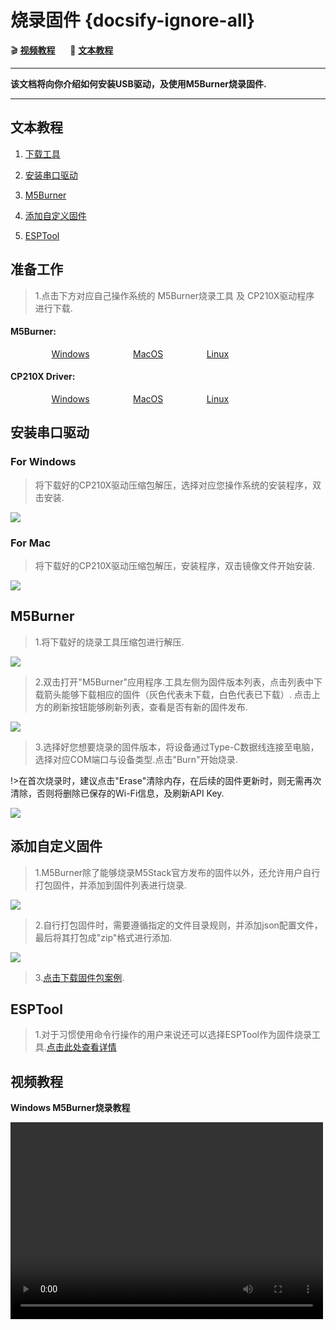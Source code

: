 # 烧录固件 {docsify-ignore-all}

:clapper: **[视频教程](#视频教程)**&nbsp;&nbsp;&nbsp;&nbsp;&nbsp;&nbsp;:memo: **[文本教程](#文本教程)**

***

**该文档将向你介绍如何安装USB驱动，及使用M5Burner烧录固件.**

***

## 文本教程

1. [下载工具](#准备工作)

2. [安装串口驱动](#安装串口驱动)

2. [M5Burner](#安装串口驱动)

2. [添加自定义固件](#安装串口驱动)

2. [ESPTool](#ESPTool)

## 准备工作

>1.点击下方对应自己操作系统的 M5Burner烧录工具 及 CP210X驱动程序 进行下载.

<div class="link">
 <h4><span>M5Burner:</span></h4>
    <p>
    <a href="https://m5stack.oss-cn-shenzhen.aliyuncs.com/resource/software/M5Burner.zip" target="_blank" rel="noopener noreferrer"><img src="https://cdn.shopify.com/s/files/1/0056/7689/2250/files/windows_89cc6ea0-2a3c-4327-97e5-8f51f448c38b_icon.png?v=1557026574" alt="">Windows</a>
    <a href="https://m5stack.oss-cn-shenzhen.aliyuncs.com/resource/software/M5Burner_MacOS.zip" target="_blank" rel="noopener noreferrer"><img src="https://cdn.shopify.com/s/files/1/0056/7689/2250/files/mac_large.png?v=1557026570" alt="">MacOS</a>
    <a href="https://m5stack.oss-cn-shenzhen.aliyuncs.com/resource/software/M5Burner_Linux.zip" target="_blank" rel="noopener noreferrer"><img src="https://cdn.shopify.com/s/files/1/0056/7689/2250/files/linux_icon.png?v=1557026584" alt="">Linux</a></p>

 <h4><span>CP210X Driver:</span></h4>
    <p>
    <a href="http://res.m5stack.com/Driver/CP210x_VCP_Windows.zip" target="_blank" rel="noopener noreferrer"><img src="https://cdn.shopify.com/s/files/1/0056/7689/2250/files/windows_89cc6ea0-2a3c-4327-97e5-8f51f448c38b_icon.png?v=1557026574" alt="">Windows</a>
    <a href="http://res.m5stack.com/Driver/CP210x_VCP_MacOS.zip" target="_blank" rel="noopener noreferrer"><img src="https://cdn.shopify.com/s/files/1/0056/7689/2250/files/mac_large.png?v=1557026570" alt="">MacOS</a>
    <a href="http://res.m5stack.com/Driver/CP210x_VCP_Linux.zip" target="_blank" rel="noopener noreferrer"><img src="https://cdn.shopify.com/s/files/1/0056/7689/2250/files/linux_icon.png?v=1557026584" alt="">Linux</a>
    </p>
</div>

<!-- 驱动安装教程，[请点击此处](zh_CN/related_documents/establish_serial_connection) -->

## 安装串口驱动

### For Windows

>将下载好的CP210X驱动压缩包解压，选择对应您操作系统的安装程序，双击安装.

<img src="assets/img/getting_started_pics/how_to_burn_firmware/M5Burner/CP210X_WIN.jpg">


### For Mac

>将下载好的CP210X驱动压缩包解压，安装程序，双击镜像文件开始安装.

<img src="assets/img/getting_started_pics/how_to_burn_firmware/M5Burner/CP210X_MAC.png">


## M5Burner

>1.将下载好的烧录工具压缩包进行解压.

<img src="assets/img/getting_started_pics/how_to_burn_firmware/M5Burner/M5Burner_01.jpg">

>2.双击打开"M5Burner"应用程序.工具左侧为固件版本列表，点击列表中下载箭头能够下载相应的固件（灰色代表未下载，白色代表已下载）.
>点击上方的刷新按钮能够刷新列表，查看是否有新的固件发布.

<img src="assets/img/getting_started_pics/how_to_burn_firmware/M5Burner/M5Burner_02.jpg">

>3.选择好您想要烧录的固件版本，将设备通过Type-C数据线连接至电脑，选择对应COM端口与设备类型.点击"Burn"开始烧录.

!>在首次烧录时，建议点击"Erase"清除内存，在后续的固件更新时，则无需再次清除，否则将删除已保存的Wi-Fi信息，及刷新API Key.

<img src="assets/img/getting_started_pics/how_to_burn_firmware/M5Burner/M5Burner_03.jpg">


## 添加自定义固件

>1.M5Burner除了能够烧录M5Stack官方发布的固件以外，还允许用户自行打包固件，并添加到固件列表进行烧录.

<img src="assets/img/getting_started_pics/how_to_burn_firmware/M5Burner/M5Burner_04.jpg">


>2.自行打包固件时，需要遵循指定的文件目录规则，并添加json配置文件，最后将其打包成"zip"格式进行添加.

<img src="assets/img/getting_started_pics/how_to_burn_firmware/M5Burner/M5Burner_05.jpg">


>3.[点击下载固件包案例](https://m5stack.oss-cn-shenzhen.aliyuncs.com/resource/docs/demo-firmware.zip).



<!-- 解压刚刚下载的M5Burner压缩包, 然后双击`M5Burner.exe`.

**选择板子正与PC相连的`串口号`和`921600 波特率`, 选择合适的固件文件, 点击`Erase`, 然后等擦除固件完成，点击`Burn`**

?> **Tip** **a.** 如果您想通过 [UIFlow](http://flow.m5stack.com)(/[M5Cloud](http://cloud.m5stack.com)) 来编程的话，请选择最新的 `M5Flow-vx.x`(/`M5Cloud-vx.x.x`) **b.** 如果您想有 ESP32CAM (或 M5CAMERA)，并且想编程它的话，请选择最新版的`M5Cam-vx.x (/M5Cam-psram)`

<img src="assets/img/getting_started_pics/how_to_burn_firmware/burn_flow_firmware.gif">

!> **注意** 如何 M5Burner 的串口号选项框没有显示任何的 `COMx` 号或者只显示 `COM1`, 这时候您需要参考这篇文档[建立串口通信](zh_CN/related_documents/establish_serial_connection)来重新安装USB驱动.

**a. 选择合适的固件文件**

a. 如果您想通过 [UIFlow](http://flow.m5stack.com)来编程的话，请选择最新的 `M5Flow-vx.x`

b. 如果您想有 ESP32CAM (或 M5CAMERA)，并且想编程它的话，请选择最新版的 `M5Cam-vx.x (/M5Cam-psram)`

**b. 点击 `Erase`**

<img src="assets/img/getting_started_pics/how_to_burn_firmware/burn_firmware_01.png" alt="Screenshot of coverpage" title="Cover page">

*如果 M5Burner 打印出这样的信息的话`Hard resetting via RTS pin...`，这就表明您擦除固件成功了.*

<img src="assets/img/getting_started_pics/how_to_burn_firmware/burn_firmware_04.png" alt="Screenshot of coverpage" title="Cover page">

*如果 M5Burner 打印出这样的信息的话`Leaving... Staying in bootloader.`，这就表明您烧录固件成功了.*

<img src="assets/img/getting_started_pics/how_to_burn_firmware/burn_firmware_05.png" alt="Screenshot of coverpage" title="Cover page">

### 3. 然后重启板子

?> **提示**
如果 M5Burner 在点击 `Burn` 之后，显示 `busy...`, 也就是卡顿的话，不要慌张，稍微等几分钟，软件自然就会烧录成功。

?> **提示** 如果 M5Burner 在擦除或者烧录过程中被中断了(如突然关闭软件), 为了保证板子能正常工作，您最好重新擦除和烧录一遍固件. -->




<!-- 
## MacOS -->

<!-- ### 1. 安装 USB 驱动 (如果您还没安装 USB 驱动的话，跟着这个步骤完成。如果已经安装的话，您可以直接跳转到步骤 2。)

首先，打开官网 https://m5stack.com，然后在页面最顶部选择 `Explore` -> `Download`，下载 MacOS 版本的 `M5Burner` 和 `CP21X Driver`。

<img src="assets/img/getting_started_pics/how_to_burn_firmware/burn_firmware_mac_01.png">

<img src="assets/img/getting_started_pics/how_to_burn_firmware/burn_firmware_mac_02.png">

USB 驱动 `CP21X Driver` 下载完之后，打开这个文件，如下图所示安装这个驱动。

<img src="assets/img/getting_started_pics/how_to_burn_firmware/burn_firmware_mac_03.png">

<img src="assets/img/getting_started_pics/how_to_burn_firmware/burn_firmware_mac_04.png">

<img src="assets/img/getting_started_pics/how_to_burn_firmware/burn_firmware_mac_05.png">

<img src="assets/img/getting_started_pics/how_to_burn_firmware/burn_firmware_mac_06.png">

<img src="assets/img/getting_started_pics/how_to_burn_firmware/burn_firmware_mac_07.png">

<img src="assets/img/getting_started_pics/how_to_burn_firmware/burn_firmware_mac_08.png">

<img src="assets/img/getting_started_pics/how_to_burn_firmware/burn_firmware_mac_09.png">

<img src="assets/img/getting_started_pics/how_to_burn_firmware/burn_firmware_mac_10.png"> -->

<!-- 执行到这里，USB 驱动安装成功了。不过您需要执行以下步骤来允许 Mac 系统执行第三方应用软件。打开 Mac 的 `search`，然后搜索 `Terminal`，并敲击键盘 `Enter` 按键以执行它。

<img src="assets/img/getting_started_pics/how_to_burn_firmware/burn_firmware_mac_11.png">

在 `Terminal` 中，输入下图的命令，然后敲击键盘 `Enter` 按键。

<img src="assets/img/getting_started_pics/how_to_burn_firmware/burn_firmware_mac_12.png">

现在点击屏幕左上角的苹果 LOGO，选择 `System Preferences...`，然后打开 `Security & Privacy`.

<img src="assets/img/getting_started_pics/how_to_burn_firmware/burn_firmware_mac_13.png">

在打开的窗口中，选择选项 `Allow apps downloaded from:` 下的 `Anywhere`.

<img src="assets/img/getting_started_pics/how_to_burn_firmware/burn_firmware_mac_14.png">

### 2. 打开 M5Burner

回到浏览器，点击浏览器右上角的 `Downloads` 按钮，打开 `M5Burner` 文件。

<img src="assets/img/getting_started_pics/how_to_burn_firmware/burn_firmware_mac_15.png">

### 3. 烧录固件

接下来，通过 Type-C USB 线连接您的设备到 Mac 电脑，然后选择对应的固件版本（一般是选择最新的版本），点击 `Flash` 按钮。

<img src="assets/img/getting_started_pics/how_to_burn_firmware/burn_firmware_mac_16.png">

固件烧录完成后，拔了 USB 线，按下您的 M5 上的复位按键（M5Core 是红色按键，同时也是电源键）。 -->

## ESPTool

>1.对于习惯使用命令行操作的用户来说还可以选择ESPTool作为固件烧录工具.[点击此处查看详情](https://github.com/espressif/esptool)

<!-- ### 1. 安装 pip 和 esptool

打开终端，根据系统版本，输入如下命令，安装 python的包管理工具 `pip`

* Centos7:

```shell
sudo yum install python-pip
```

* Ubuntu and Debian:

```shell
sudo apt-get install python-pip
```

* Arch:

```shell
sudo pacman -S --needed python-pip
```

安装完 `pip` 之后，输入 `sudo pip install esptool`，安装 esptool

<img src="assets/img/getting_started_pics/how_to_burn_firmware/burn_firmware_11.png">

### 2. 下载最新的M5Burner

访问[UIFlow](http://www.m5stack.com)来下载MacOS版本的M5Burner，并解压。

<img src="assets/img/getting_started_pics/how_to_burn_firmware/burn_firmware_10.png">

### 3. 执行程序

在用户目录下创建文件夹 `M5Burner`，复制 `M5Burner_MacOS/M5Burner_MacOS.app/Contents/Resources/firmware/M5Flow/` 文件夹到 `~/M5Burner`

如果您希望烧录 v1.1.1 版本的固件的话，在终端窗口中，切换当前到对应目录下，`cd ~/M5Burner/M5Flow/v1.1.1-en`

<img src="assets/img/getting_started_pics/how_to_burn_firmware/burn_firmware_13.png">

插入 M5Core 设备，在终端执行 `sudo chmod +x *.sh`，对所有的 shell 脚本文件赋予可执行权限，然后再执行 `sudo ./flash.sh` 烧录固件。

<img src="assets/img/getting_started_pics/how_to_burn_firmware/burn_firmware_12.png"> -->

## 视频教程

**Windows M5Burner烧录教程**

<video width="500" height="315" controls>
    <source src="https://m5stack.oss-cn-shenzhen.aliyuncs.com/video/%E6%95%99%E7%A8%8B/Firmware%20Upgrade/A1%20-%20%E5%9B%BA%E4%BB%B6%E6%9B%B4%E6%96%B0.mp4" type="video/mp4">
</video>

<style>

.link a{

    padding-left: 13%;

}

</style>